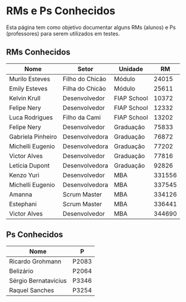 # RMs e Ps Conhecidos

Esta página tem como objetivo documentar alguns RMs (alunos) e Ps (professores) 
para serem utilizados em testes.

## RMs Conhecidos

| Nome                  |       Setor       |   Unidade     |   RM      |
|-----------------------|-------------------|---------------|-----------|
|   Murilo Esteves      |   Filho do Chicão	|   Módulo      |   24015   |
|   Emily Esteves       |   Filha do Chicão |   Módulo      |   25611   |
|   Kelvin Krull        |   Desenvolvedor   |   FIAP School |   10372   |
|   Felipe Nery         |   Desenvolvedor   |   FIAP School |   12332   |
|   Luca Rodrigues      |   Filho da Cami  	|   FIAP School |   13202   |
|   Felipe Nery         |   Desenvolvedor   |   Graduação 	|   75833   |
|   Gabriela Pinheiro   |   Desenvolvedora  |   Graduação 	|   76872   |
|   Michelli Eugenio 	|   Desenvolvedora  |   Graduação 	|   77202   |
|   Victor Alves	    |   Desenvolvedor   |   Graduação 	|   77816   |
|   Letícia Dupont	    |   Desenvolvedora  |   Graduação 	|   92826   |
|   Kenzo Yuri		    |   Desenvolvedor   |   MBA 		|   331556  |
|   Michelli Eugenio	|   Desenvolvedora  |   MBA 		|   337545  |
|   Amanna			    |   Scrum Master    |   MBA 		|   334126  |
|   Estephani		    |   Scrum Master    |   MBA 		|   336441  |
|   Victor Alves	    |   Desenvolvedor   |   MBA 		|   344690  |


## Ps Conhecidos

|   Nome                    |   P       |
|---------------------------|-----------|
|   Ricardo Grohmann	    |   P2083   |
|   Belizário	            |   P2064   |
|   Sérgio Bernatavicius    |   P3346   |
|   Raquel Sanches 	        |   P3254   |